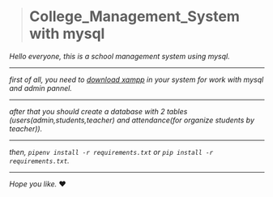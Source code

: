 ># College_Management_System with mysql
_Hello everyone, this is a school management system using mysql._
***
_first of all, you need to [download xampp](https://www.apachefriends.org/download.html) in your system for work with mysql and admin pannel._
***
_after that you should create a database with 2 tables (users(admin,students,teacher) and attendance(for organize students by teacher))._
***
_then, `pipenv install -r requirements.txt` or `pip install -r requirements.txt`._
***
_Hope you like._ :heart:
